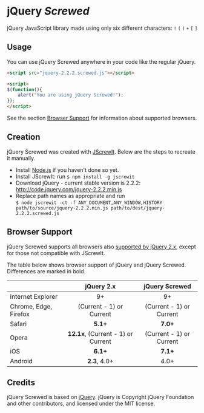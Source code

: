 jQuery *Screwed*
================

jQuery JavaScript library made using only six different characters: `!` `(` `)` `+` `[` `]`

Usage
-----

You can use jQuery Screwed anywhere in your code like the regular jQuery.

```html
<script src="jquery-2.2.2.screwed.js"></script>
```

```html
<script>
$(function(){
    alert("You are using jQuery Screwed!");
});
</script>
```

See the section [Browser Support](#browser-support) for information about supported browsers.

Creation
--------

jQuery Screwed was created with [JScrewIt](https://github.com/fasttime/JScrewIt).
Below are the steps to recreate it manually.

* Install [Node.js](http://nodejs.org) if you haven't done so yet.
* Install JScrewIt: run `$ npm install -g jscrewit`
* Download jQuery - current stable version is 2.2.2: http://code.jquery.com/jquery-2.2.2.min.js
* Replace path names as appropriate and run<br>
  `$ node jscrewit -ct -f ANY_DOCUMENT,ANY_WINDOW,HISTORY path/to/source/jquery-2.2.2.min.js
  path/to/dest/jquery-2.2.2.screwed.js`

Browser Support
---------------

jQuery Screwed supports all browsers also
[supported by jQuery 2.x](http://jquery.com/browser-support/), except for those not compatible with
JScrewIt.

The table below shows browser support of jQuery and jQuery Screwed.
Differences are marked in bold.

|                       |              jQuery 2.x             |      jQuery Screwed      |
|-----------------------|:-----------------------------------:|:------------------------:|
| Internet Explorer     |                  9+                 |            9+            |
| Chrome, Edge, Firefox |       (Current - 1) or Current      | (Current - 1) or Current |
| Safari                |               **5.1+**              |         **7.0+**         |
| Opera                 | **12.1x**, (Current - 1) or Current | (Current - 1) or Current |
| iOS                   |               **6.1+**              |         **7.1+**         |
| Android               |            **2.3**, 4.0+            |           4.0+           |

Credits
-------

jQuery Screwed is based on [jQuery](https://github.com/jquery/jquery).
jQuery is Copyright jQuery Foundation and other contributors, and licensed under the MIT license.
